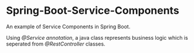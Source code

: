 # Spring-Boot-Service-Components

An example of Service Components in Spring Boot.

Using _@Service annotation_, a java class represents business logic which is seperated from _@RestController_ classes.
